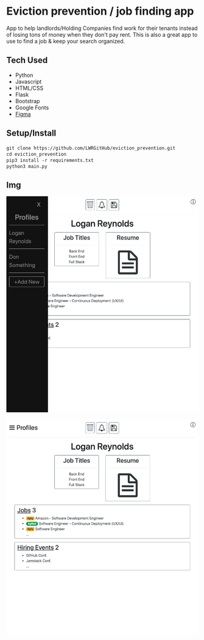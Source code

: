 # Eviction prevention / job finding app
App to help landlords/Holding Companies find work for their tenants instead of losing tons of money when they don't pay rent. This is also a great app to use to find a job & keep your search organized.

## Tech Used
- Python
- Javascript
- HTML/CSS
- Flask
- Bootstrap
- Google Fonts
- [Figma](https://www.figma.com/file/nNTgwfq4jESbyJ6eM1w53t/eviction-prevention-App?node-id=2%3A5)

## Setup/Install

```
git clone https://github.com/LWRGitHub/eviction_prevention.git
cd eviction_prevention
pip3 install -r requirements.txt
python3 main.py
```
## Img

![Image of main page with profiles open](https://raw.githubusercontent.com/LWRGitHub/eviction_prevention/master/static/images/Screen%20Shot%202020-10-18%20at%203.43.15%20PM.png)



![Image of main page](https://raw.githubusercontent.com/LWRGitHub/eviction_prevention/master/static/images/Screen%20Shot%202020-10-18%20at%203.43.26%20PM.png)